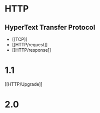 # HTTP
## HyperText Transfer Protocol

- [[TCP]]
- [[HTTP/request]]
- [[HTTP/response]]

# 1.1

[[HTTP/Upgrade]]

# 2.0

